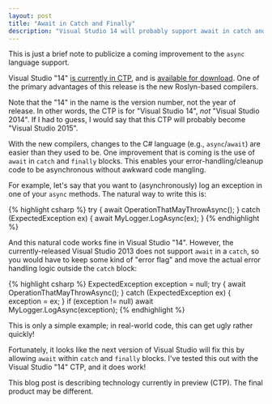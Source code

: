 ```yaml
---
layout: post
title: "Await in Catch and Finally"
description: "Visual Studio 14 will probably support await in catch and finally blocks."
---
```


This is just a brief note to publicize a coming improvement to the `async` language support.

Visual Studio "14" [is currently in CTP](https://docs.microsoft.com/en-us/archive/blogs/somasegar/visual-studio-14-ctp), and is [available for download](http://www.visualstudio.com/en-us/downloads/visual-studio-14-ctp-vs). One of the primary advantages of this release is the new Roslyn-based compilers.

<div class="alert alert-info" markdown="1">
<i class="fa fa-hand-o-right fa-2x pull-left"></i>

Note that the "14" in the name is the version number, not the year of release. In other words, the CTP is for "Visual Studio 14", _not_ "Visual Studio 2014". If I had to guess, I would say that this CTP will probably become "Visual Studio 2015".
</div>

With the new compilers, changes to the C# language (e.g., `async`/`await`) are easier than they used to be. One improvement that is coming is the use of `await` in `catch` and `finally` blocks. This enables your error-handling/cleanup code to be asynchronous without awkward code mangling.

For example, let's say that you want to (asynchronously) log an exception in one of your `async` methods. The natural way to write this is:

{% highlight csharp %}
try
{
  await OperationThatMayThrowAsync();
}
catch (ExpectedException ex)
{
  await MyLogger.LogAsync(ex);
}
{% endhighlight %}

And this natural code works fine in Visual Studio "14". However, the currently-released Visual Studio 2013 does not support `await` in a `catch`, so you would have to keep some kind of "error flag" and move the actual error handling logic outside the `catch` block:

{% highlight csharp %}
ExpectedException exception = null;
try
{
  await OperationThatMayThrowAsync();
}
catch (ExpectedException ex)
{
  exception = ex;
}
if (exception != null)
  await MyLogger.LogAsync(exception);
{% endhighlight %}

This is only a simple example; in real-world code, this can get ugly rather quickly!

Fortunately, it looks like the next version of Visual Studio will fix this by allowing `await` within `catch` and `finally` blocks. I've tested this out with the Visual Studio "14" CTP, and it does work!

<div class="alert alert-danger" markdown="1">
<i class="fa fa-exclamation-triangle fa-2x pull-left"></i>

This blog post is describing technology currently in preview (CTP). The final product may be different.
</div>
